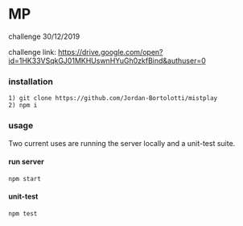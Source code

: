 # MP
challenge 30/12/2019


challenge link: https://drive.google.com/open?id=1HK33VSqkGJ01MKHUswnHYuGh0zkfBind&authuser=0


### installation
	1) git clone https://github.com/Jordan-Bortolotti/mistplay
	2) npm i
 
### usage
 Two current uses are running the server locally and a unit-test suite.
 
 #### run server
 	npm start	

 #### unit-test
 	npm test
 
